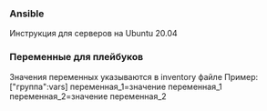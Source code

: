 ### Ansible 
Инструкция для серверов на Ubuntu 20.04

### Переменные для плейбуков
Значения переменных указываются в inventory файле
Пример:
["группа":vars]
переменная_1=значение переменная_1
переменная_2=значение переменная_2
